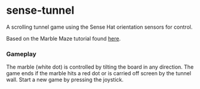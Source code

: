 # sense-tunnel
A scrolling tunnel game using the Sense Hat orientation sensors for control.

Based on the Marble Maze tutorial found [here](https://www.raspberrypi.org/learning/sense-hat-marble-maze/). 

### Gameplay
The marble (white dot) is controlled by tilting the board in any direction. The game ends if the marble hits a red dot or is carried off screen by the tunnel wall. Start a new game by pressing the joystick.
